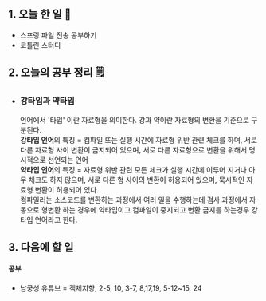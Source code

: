 <!-- 20210719 월 day 43 -->
<!--  
day 43



-->

## 1. 오늘 한 일 📅

*   스프링 파일 전송 공부하기
*   코틀린 스터디

## 2. 오늘의 공부 정리 🗒️

*   ### 강타입과 약타입  
    
    언어에서 '타입' 이란 자료형을 의미한다. 강과 약이란 자료형의 변환을 기준으로 구분된다.  
    **강타입 언어**의 특징 = 컴파일 또는 실행 시간에 자료형 위반 관련 체크를 하며, 서로 다른 자료형 사이 변환이 금지되어 있으며, 서로 다른 자료형으로 변환을 위해서 명시적으로 선언되는 언어  
    **약타입 언어**의 특징 = 자료형 위반 관련 모든 체크가 실행 시간에 이루어 지거나 아무 체크도 하지 않으며, 서로 다른 형 사이의 변환이 허용되어 있으며, 묵시적인 자료형 변환이 허용되어 있다.  
    컴파일러는 소스코드를 변환하는 과정에서 여러 일을 수행하는데   검사 과정에서 자동으로 형변환 하는 경우에 약타입이고 컴파일이 중지되고 변환 금지를 하는경우 강타입 언어라고 한다.

## 3. 다음에 할 일

#### 공부

*   남궁성 유튜브 = 객체지향, 2-5, 10, 3-7, 8,17,19, 5-12~15, 24
